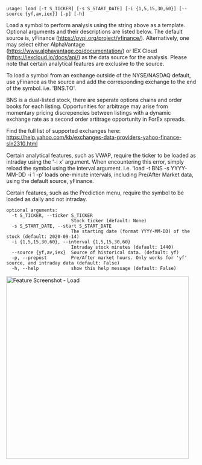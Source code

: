 ```
usage: load [-t S_TICKER] [-s S_START_DATE] [-i {1,5,15,30,60}] [--source {yf,av,iex}] [-p] [-h]
```
Load a symbol to perform analysis using the string above as a template. Optional arguments and their descriptions are listed below. The default source is, yFinance (https://pypi.org/project/yfinance/). Alternatively, one may select either AlphaVantage (https://www.alphavantage.co/documentation/) or IEX Cloud (https://iexcloud.io/docs/api/) as the data source for the analysis. Please note that certain analytical features are exclusive to the source. 

To load a symbol from an exchange outside of the NYSE/NASDAQ default, use yFinance as the source and add the corresponding exchange to the end of the symbol. i.e. 'BNS.TO'. 

BNS is a dual-listed stock, there are seperate options chains and order books for each listing. Opportunities for arbitrage may arise from momentary pricing discrepencies between listings with a dynamic exchange rate as a second order artitrage opportunity in ForEx spreads. 

Find the full list of supported exchanges here: https://help.yahoo.com/kb/exchanges-data-providers-yahoo-finance-sln2310.html

Certain analytical features, such as VWAP, require the ticker to be loaded as intraday using the '-i x' argument. When encountering this error, simply reload the symbol using the interval argument. i.e. 'load -t BNS -s YYYY-MM-DD -i 1 -p' loads one-minute intervals, including Pre/After Market data, using the default source, yFinance. 

Certain features, such as the Prediction menu, require the symbol to be loaded as daily and not intraday.

```
optional arguments:
  -t S_TICKER, --ticker S_TICKER
                        Stock ticker (default: None)
  -s S_START_DATE, --start S_START_DATE
                        The starting date (format YYYY-MM-DD) of the stock (default: 2020-09-14)
  -i {1,5,15,30,60}, --interval {1,5,15,30,60}
                        Intraday stock minutes (default: 1440)
  --source {yf,av,iex}  Source of historical data. (default: yf)
  -p, --prepost         Pre/After market hours. Only works for 'yf' source, and intraday data (default: False)
  -h, --help            show this help message (default: False)
```
<img width="484" alt="Feature Screenshot - Load" src="https://user-images.githubusercontent.com/85772166/139926621-f3842c43-9798-488b-ab39-398efda17da9.png">
